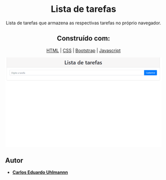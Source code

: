 <h1 align="center">
  Lista de tarefas
</h1>

<p align="center">
  Lista de tarefas que armazena as respectivas tarefas no próprio navegador.
</p>

<h2 align="center">
 Construído com:   
</h2>

<div align="center">
  
[HTML](https://www.w3schools.com/html/default.asp) | [CSS](https://www.w3schools.com/css/) | [Bootstrap](https://getbootstrap.com/) | [Javascript](https://developer.mozilla.org/pt-BR/docs/Aprender/Getting_started_with_the_web/JavaScript_basico)
  
</div>
 
 <p align="center">
  <img alt="Gerador de loterias" src="https://github.com/carlosuhlmann/lista-tarefas/blob/master/lista.gif">
 </p>
 
 ## Autor

* **[Carlos Eduardo Uhlmannn](https://github.com/carlosuhlmann)**












